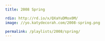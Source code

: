 ```yaml
---
title: 2008 Spring

rdio: http://rd.io/x/QXaYuDMox0M/
image: //yo.katydecorah.com/2008-spring.png

permalink: /playlists/2008/spring/
---
```

